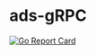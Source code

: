 # ads-gRPC

[![Go Report Card](https://goreportcard.com/badge/github.com/naufalziyad/ads-gRPC)](https://goreportcard.com/report/github.com/naufalziyad/ads-gRPC)
